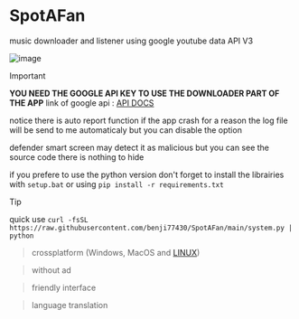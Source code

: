 # SpotAFan




music downloader and listener using google youtube data API V3 


![image](https://github.com/user-attachments/assets/2f61f9f1-67f2-42ed-8082-cbc4f27e4964)

> [!IMPORTANT]  
> **YOU NEED THE GOOGLE API KEY TO USE THE DOWNLOADER PART OF THE APP**
> link of google api : [API DOCS](https://developers.google.com/youtube/v3)

notice there is auto report function if the app crash for a reason the log file will be send to me automaticaly but you can disable the option 


defender smart screen may detect it as malicious but you can see the source code there is nothing to hide

if you prefere to use the python version don't forget to install the librairies with 
```setup.bat``` or using ```pip install -r requirements.txt```
> [!TIP]
> quick use `curl -fsSL https://raw.githubusercontent.com/benji77430/SpotAFan/main/system.py | python`

> crossplatform (Windows, MacOS and [LINUX](https://github.com/benji77430/SpotAFan/tree/linux))

> without ad

> friendly interface

> language translation 

